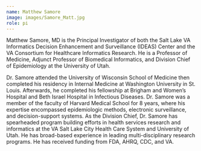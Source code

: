 ```yaml
---
name: Matthew Samore
image: images/Samore_Matt.jpg
role: pi
---
```

 
Matthew Samore, MD is the Principal Investigator of both the Salt Lake VA Informatics Decision Enhancement and Surveillance (IDEAS) Center and the VA Consortium for Healthcare Informatics Research. He is a Professor of Medicine, Adjunct Professor of Biomedical Informatics, and Division Chief of Epidemiology at the University of Utah.

Dr. Samore attended the University of Wisconsin School of Medicine then completed his residency in Internal Medicine at Washington University in St. Louis. Afterwards, he completed his fellowship at Brigham and Women’s Hospital and Beth Israel Hospital in Infectious Diseases. Dr. Samore was a member of the faculty of Harvard Medical School for 8 years, where his expertise encompassed epidemiologic methods, electronic surveillance, and decision-support systems.
As the Division Chief, Dr. Samore has spearheaded program building efforts in health services research and informatics at the VA Salt Lake City Health Care System and University of Utah. He has broad-based experience in leading multi-disciplinary research programs. He has received funding from FDA, AHRQ, CDC, and VA.
